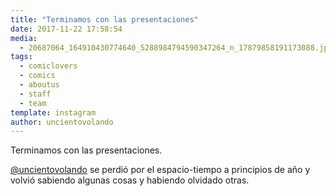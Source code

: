 ```yaml
---
title: "Terminamos con las presentaciones"
date: 2017-11-22 17:58:54
media: 
  - 20687064_164910430774640_5288984794590347264_n_17879858191173088.jpg
tags: 
  - comiclovers
  - comics
  - aboutus
  - staff
  - team
template: instagram
author: uncientovolando
---
```


Terminamos con las presentaciones.

[@uncientovolando](https://instagram.com/uncientovolando) se perdió por el espacio-tiempo a principios de año y volvió sabiendo algunas cosas y habiendo olvidado otras.
